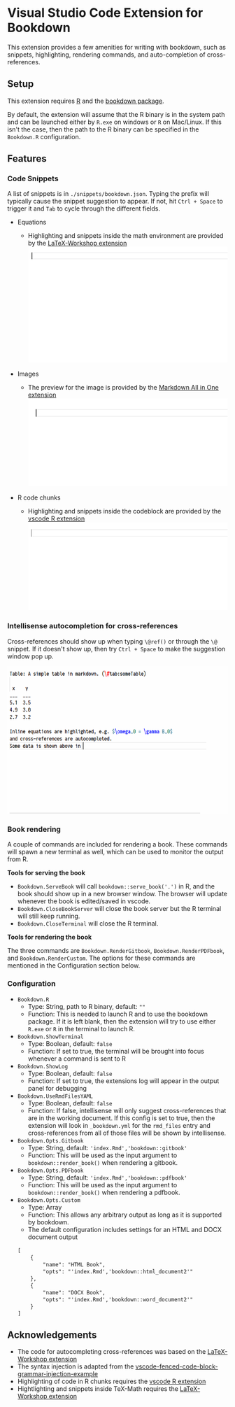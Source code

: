 # Visual Studio Code Extension for Bookdown

This extension provides a few amenities for writing with bookdown, such as snippets, highlighting, rendering commands, and auto-completion of cross-references.

## Setup

This extension requires [R](https://www.r-project.org/) and the [bookdown package](https://github.com/rstudio/bookdown). 

By default, the extension will assume that the R binary is in the system path and can be launched either by `R.exe` on windows or `R` on Mac/Linux.
If this isn't the case, then the path to the R binary can be specified in the `Bookdown.R` configuration.  

## Features

### Code Snippets

A list of snippets is in `./snippets/bookdown.json`. Typing the prefix will typically cause the snippet suggestion to appear. If not, hit `Ctrl + Space` to trigger it and `Tab` to cycle through the different fields.

- Equations
    + Highlighting and snippets inside the math environment are provided by the [LaTeX-Workshop extension](https://github.com/James-Yu/LaTeX-Workshop)
![Example of equation snippet](imgs/emplEquationSnippet.gif)
    

- Images
    + The preview for the image is provided by the [Markdown All in One extension](https://github.com/yzhang-gh/vscode-markdown)
![Example of markdown figure snippet](imgs/emplImgSnippet.gif)

- R code chunks
    - Highlighting and snippets inside the codeblock are provided by the [vscode R extension](https://github.com/Ikuyadeu/vscode-R) 
![Example of R code chunk snippet](imgs/emplChunkSnippet.gif)

### Intellisense autocompletion for cross-references

Cross-references should show up when typing `\@ref()` or through the `\@` snippet. 
If it doesn't show up, then try `Ctrl + Space` to make the suggestion window pop up.

![Example of intellisense for cross-referencing](imgs/emplAutocomplete.gif)

### Book rendering

A couple of commands are included for rendering a book. 
These commands will spawn a new terminal as well, which can be used to monitor the output from R.

**Tools for serving the book**

- `Bookdown.ServeBook` will call `bookdown::serve_book('.')` in R, and the book should show up in a new browser window. The browser will update whenever the book is edited/saved in vscode.
- `Bookdown.CloseBookServer` will close the book server but the R terminal will still keep running.
- `Bookdown.CloseTerminal` will close the R terminal.

**Tools for rendering the book**

The three commands are `Bookdown.RenderGitbook`, `Bookdown.RenderPDFbook`, and `Bookdown.RenderCustom`. 
The options for these commands are mentioned in the Configuration section below.

### Configuration

- `Bookdown.R`
    + Type: String, path to R binary, default: `""`  
    + Function: This is needed to launch R and to use the bookdown package. If it is left blank, then the extension will try to use either `R.exe` or `R` in the terminal to launch R.
- `Bookdown.ShowTerminal`  
    + Type: Boolean, default: `false`  
    + Function: If set to true, the terminal will be brought into focus whenever a command is sent to R  
- `Bookdown.ShowLog`
    + Type: Boolean, default: `false`
    + Function: If set to true, the extensions log will appear in the output panel for debugging
- `Bookdown.UseRmdFilesYAML`
    + Type: Boolean, default: `false`
    + Function: If false, intellisense will only suggest cross-references that are in the working document. If this config is set to true, then the extension will look in `_bookdown.yml` for the `rmd_files` entry and cross-references from all of those files will be shown by intellisense. 
- `Bookdown.Opts.Gitbook`
    + Type: String, default: `'index.Rmd','bookdown::gitbook'`
    + Function: This will be used as the input argument to `bookdown::render_book()` when rendering a gitbook.
- `Bookdown.Opts.PDFbook`
    + Type: String, default: `'index.Rmd','bookdown::pdfbook'`
    + Function: This will be used as the input argument to `bookdown::render_book()` when rendering a pdfbook.
- `Bookdown.Opts.Custom`
    + Type: Array
    + Function: This allows any arbitrary output as long as it is supported by bookdown.
    + The default configuration includes settings for an HTML and DOCX document output
    ```
    [
        {
            "name": "HTML Book",
            "opts": "'index.Rmd','bookdown::html_document2'"
        },
        {
            "name": "DOCX Book",
            "opts": "'index.Rmd','bookdown::word_document2'"
        }
    ]
    ```

## Acknowledgements

- The code for autocompleting cross-references was based on the [LaTeX-Workshop extension](https://github.com/James-Yu/LaTeX-Workshop)
- The syntax injection is adapted from the [vscode-fenced-code-block-grammar-injection-example](https://github.com/mjbvz/vscode-fenced-code-block-grammar-injection-example)
- Highlighting of code in R chunks requires the [vscode R extension](https://github.com/Ikuyadeu/vscode-R) 
- Hightlighting and snippets inside TeX-Math requires the [LaTeX-Workshop extension](https://github.com/James-Yu/LaTeX-Workshop)
